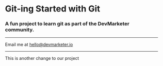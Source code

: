 # Git-ing Started with Git
### A fun project to learn git as part of the  **DevMarketer** community.

---
Email me at [hello@devmarketer.io](Mailto:hello@devmarketer.io)

---
This is another change to our project